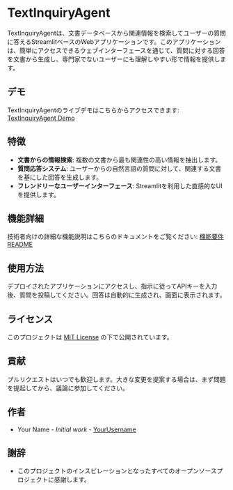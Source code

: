 # TextInquiryAgent

TextInquiryAgentは、文書データベースから関連情報を検索してユーザーの質問に答えるStreamlitベースのWebアプリケーションです。このアプリケーションは、簡単にアクセスできるウェブインターフェースを通じて、質問に対する回答を文書から生成し、専門家でないユーザーにも理解しやすい形で情報を提供します。

## デモ
TextInquiryAgentのライブデモはこちらからアクセスできます: [TextInquiryAgent Demo](https://your-deployed-url.com)

## 特徴
- **文書からの情報検索**: 複数の文書から最も関連性の高い情報を抽出します。
- **質問応答システム**: ユーザーからの自然言語の質問に対して、関連する文書を基にした回答を生成します。
- **フレンドリーなユーザーインターフェース**: Streamlitを利用した直感的なUIを提供します。

## 機能詳細
技術者向けの詳細な機能説明はこちらのドキュメントをご覧ください: [機能要件 README](FUNCTIONAL_README.md)

## 使用方法
デプロイされたアプリケーションにアクセスし、指示に従ってAPIキーを入力後、質問を投稿してください。回答は自動的に生成され、画面に表示されます。

## ライセンス
このプロジェクトは [MIT License](LICENSE) の下で公開されています。

## 貢献
プルリクエストはいつでも歓迎します。大きな変更を提案する場合は、まず問題を提起してから、議論に参加してください。

## 作者
- Your Name - *Initial work* - [YourUsername](https://github.com/yourusername)

## 謝辞
- このプロジェクトのインスピレーションとなったすべてのオープンソースプロジェクトに感謝します。


